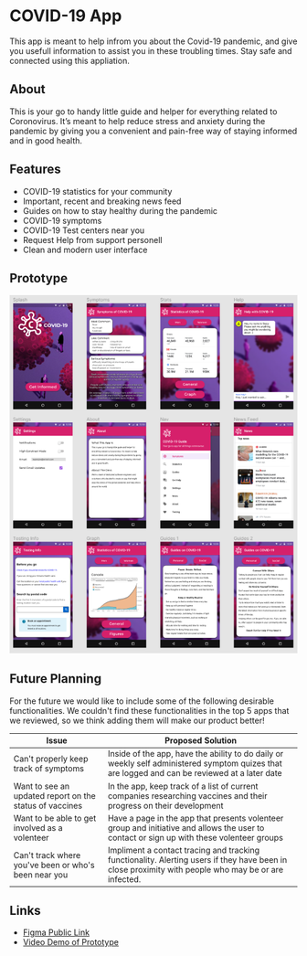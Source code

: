 # COVID-19 App
This app is meant to help infrom you about the Covid-19 pandemic, and give you
usefull information to assist you in these troubling times. Stay safe and
connected using this appliation.

## About

This is your go to handy little guide and helper for everything related 
to Coronovirus. It’s meant to help reduce stress and anxiety during the 
pandemic by giving you a convenient and pain-free way of staying informed 
and in good health.

## Features

- COVID-19 statistics for your community
- Important, recent and breaking news feed
- Guides on how to stay healthy during the pandemic
- COVID-19 symptoms
- COVID-19 Test centers near you
- Request Help from support personell
- Clean and modern user interface

## Prototype

![Design Mockup](./prototype.png)

## Future Planning

For the future we would like to include some of the following desirable
functionalities. We couldn't find these functionalities in the top 5 apps
that we reviewed, so we think adding them will make our product better!

| Issue                                                     | Proposed Solution                                                                                                                                                               |
| --------------------------------------------------------- | ------------------------------------------------------------------------------------------------------------------------------------------------------------------------------- |
| Can't properly keep track of symptoms                     | Inside of the app, have the ability to do daily or weekly self administered symptom quizes that are logged and can be reviewed at a later date                                  |
| Want to see an updated report on the status of vaccines   | In the app, keep track of a list of current companies researching vaccines and their progress on their development                                                              |
| Want to be able to get involved as a volenteer            | Have a page in the app that presents volenteer group and initiative and allows the user to contact or sign up with these volenteer groups                                       |
| Can't track where you've been or who's been near you      | Impliment a contact tracing and tracking functionality. Alerting users if they have been in close proximity with people who may be or are infected.                             |

## Links

- [Figma Public Link](https://www.figma.com/file/9qdxCbwLOMr1S8tLRo25aT/Assign1-Brian-Mulhall?node-id=34%3A149)
- [Video Demo of Prototype](https://sheridanc-my.sharepoint.com/:v:/g/personal/mulhalbr_shernet_sheridancollege_ca/EdTqtodng81FkOEDsn-GprkB0HGmgiC-b-jJ62kTPfwjEg?e=UrZqdY)
